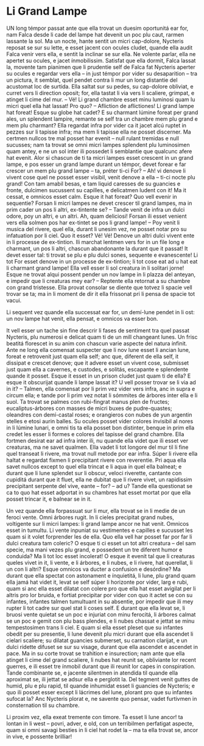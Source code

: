 # Li Grand Lampe

UN long témpor passat ante que ella trovat un duesim oportunitá ear for, nam Falca desde li cade del lampe hat devenit un poc plu caut, rarmen lassante la sol. Ma un nocte, hante sentit un micri cap-dolore, Nycteris reposat se sur su lette, e esset jacent con ocules cludet, quande ella audit Falca venir vers ella, e sentit la inclinar se sur ella. Ne volente parlar, ella ne apertet su ocules, e jacet ínmobilissim. Satisfat que ella dormit, Falca lassat la, movente tam pianimen que li prudentie self de Falca fat Nycteris aperter su ocules e regardar vers ella – in just témpor por vider su desaparition – tra un pictura, it semblat, quel pendet contra li mur un long distantie del acustomat loc de surtida. Ella saltat sur su pedes, su cap-dolore obliviat, e curret vers li direction oposit; for, ella tastat li via vers li scaliere, grimpat, e atinget li cime del mur. – Vé! Li grand chambre esset minu luminosi quam lu micri quel ella hat lassat! Pro quo? – Afliction de aflictiones! Li grand lampe hat foreat! Esque su globe hat cadet? E su charmant lúmine foreat per grand ales, un splendent lampire, remante se self tra un chambre mem plu grand e mem plu charmant? Ella regardat infra por vider ca it jacet alcú ruptet in pezzes sur li tapisse infra; ma mem li tapisse ella ne posset discerner. Ma certmen nullcos tre mal posset har evenit – null rulant tremidas e null sucusses; nam ta trovat se omni micri lampes splendent plu luminosimen quam antey, e ne un sol inter ili possedet li semblantie que qualcunc afere hat evenit. Alor si chascun de ti ta micri lampes esset crescent in un grand lampe, e pos esser un grand lampe durant un témpor, devet forear e far crescer un mem plu grand lampe – ta, préter ti-ci For? – Ah! vi denove li vivent cose quel ne posset esser visibil, venit denove a ella – ti-ci nocte plu grand! Con tam amabil besas, e tam liquid caresses de su guancies e fronte, dulcimen sucussent su capilles, e delicatmen ludent con it! Ma it cessat, e omnicos esset calm. Esque it hat foreat? Quo vell evenir in sequentie? Forsan li micri lampes ne devet crescer til grand lampes, ma in prim cader un pos li altri, ex-tintente se? – Tande venit de infra un dulci odore, poy un altri, e un altri. Ah, quam deliciosi! Forsan ili esset venient vers ella solmen pos har ex-tintet se pos li grand lampe! – Poy venit li musica del rivere, quel ella, durant li unesim vez, ne posset notar pro su infatuation por li ciel. Quo it esset? Vé! Vé! Denove un altri dulci vivent ente in li processe de ex-tintion. Ili marchat lentmen vers for in un file long e charmant, un pos li altri, chascun abandonante la durant que it passat! It devet esser tal: ti trovat se plu e plu dulci sones, sequente e evanescente! Li tot For esset denove in un processe de ex-tintion; li tot cose eat ad u hat eat li charmant grand lampe! Ella vell esser li sol creatura in li solitari jorne! Esque ne trovat alqui possent pender un nov lampe in li plazza del anteyan, e impedir que li creaturas mey ear? – Reptente ella retornat a su chambre con grand tristesse. Ella provat consolar se diente que totvez li spacie vell trovar se ta; ma in li moment de dir it ella frissonat pri li pensa de spacie tot vacui.

Li sequent vez quande ella successat ear for, un demí-lune pendet in li ost: un nov lampe hat venit, ella pensat, e omnicos va esser bon.

It vell esser un tache sin fine descrir li fases de sentiment tra quel passat Nycteris, plu numerosi e delicat quam ti de un mill changeant lunes. Un frisc beatitá florescet in su anim con chascun varie aspecte del natura ínfinit. Ante ne long ella comensat suspecter que li nov lune esset li ancian lune, foreat e retrovenit just quam ella self; anc que, diferent de ella self, it dissipat e crescet denove; que it advere esset un vivent cose, submisset just quam ella a cavernes, e custodes, e solitás, escapante e splendente quande it posset. Esque it esset in un prison cludet just quam ti de ella? E esque it obscurijat quande li lampe lassat it? U vell posser trovar se li via ad in it? – Talmen, ella comensat por li prim vez vider vers infra, anc in supra e circum ella; e tande por li prim vez notat li sómmites de árbores inter ella e li suol. Ta trovat se palmes con rubi-fingrat manus plen de fructes; eucaliptus-árbores con masses de micri buxes de pudre-quastes; oleandres con demí-castal roses; e orangieros con nubes de yun argentin stelles e etosi aurin balles. Su ocules posset vider colores ínvisibil al nores in li lúmine lunari, e omni tis ta ella posset bon distinter, benque in prim ella credet les esser li formes e colores del tapisse del grand chambre. Ella fortmen desirat ear ad infra inter ili, nu quande ella videt que ili esset ver creaturas, ma ne savet qualmen. Ella vadet li tot longore del mur til li fine quel transeat li rivere, ma trovat null metode por ear infra. Súper li rivere ella haltat e regardat fixmen li precipitant rivere con reverentie. Pri aqua ella savet nullcos except to quel ella trincat e li aqua in quel ella balneat; e durant que li lune splendet sur li obscur, veloci riverette, cantante con cupiditá durant que it fluet, ella ne dubitat que li rivere vivet, un rapidissim precipitant serpente del vive, eante – for? – ad u? Tande ella questionat se ca to quo hat esset adportat in su chambres hat esset mortat por que ella posset trincar it, e balnear se in it.

Un vez quande ella forpassuat sur li mur, ella trovat se in li medie de un feroci vente. Omni árbores rugit. In li cieles precipitat grand nubes, voltigente sur li micri lampes: li grand lampe ancor ne hat venit. Omnicos esset in tumultu. Li vente inpuniat su vestimentes e capilles e sucusset les quam si it volet forprender les de ella. Quo ella vell har posset far por far li dulci creatura tam coleric? O esque ti ci esset un tot altri creatura – del sam specie, ma mani vezes plu grand, e possedent un tre diferent humor e conduida? Ma li tot loc esset incolerat! O esque it evenit tal que li creaturas queles vivet in it, li vente, e li árbores, e li nubes, e li rivere, hat querellat, li un con li altri? Esque omnicos va ducter a confusion e desórdine? Ma durant que ella spectat con astonament e ínquietitá, li lune, plu grand quam ella jamá hat videt it, levat se self súper li horizonte por vider, larg e rubi, quam si anc ella esset dilatat con colere pro que ella hat esset avigilat per li altris pro lor bruida, e fortiat precipitar por vider con quo it actet se con su infantes, infantes talmen tumultuant in su absentie, por impedir que ili mey rupter li tot cadre sur quel stat li coses self. E durant que ella levat se, li bruosi vente quietat se un poc e injuriat con minu ferocitá, li árbores calmat se un poc e gemit con plu bass plendes, e li nubes chassat e jettat se minu tempestosimen trans li ciel. E quam si ella esset pleset que su infantes obedit per su presentie, li lune devenit plu micri durant que ella ascendet li cielari scaliere; su dilatat guancies submerset, su carnation clarijat, e un dulci ridette difuset se sur su visage, durant que ella ascendet e ascendet in pace. Ma in su corte trovat se trahition e insurection; nam ante que ella atinget li cime del grand scaliere, li nubes hat reunit se, obliviante lor recent guerres, e ili esset tre ínmobil durant que ili reunit lor capes in conspiration. Tande combinante se, e jacente silentmen in atendida til quande ella aproximat se, ili jettat se adsur ella e perglotit la. Del tegment venit guttes de humid, plu e plu rapid, til quande inhumidat esset li guancies de Nycteris; e quo ili posset esser except li lácrimes del lune, plorant pro que su infantes sufocat la? Anc Nycteris plorat e, ne savente quo pensar, vadet furtivmen in consternation til su chambre.

Li proxim vez, ella exeat tremente con timore. Ta esset li lune ancor! ta lontan in li west – povri, adver, e old, con un terribilmen perfatigat aspecte, quam si omni savagi besties in li ciel hat rodet la – ma ta ella trovat se, ancor in vive, e possente brilliar!